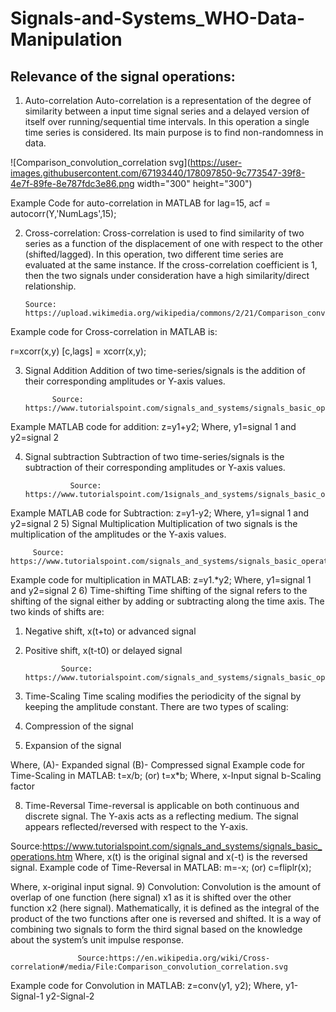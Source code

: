 # Signals-and-Systems_WHO-Data-Manipulation

## Relevance of the signal operations:

1)	Auto-correlation
Auto-correlation is a representation of the degree of similarity between a input time signal series and a delayed version of itself over running/sequential time intervals.
In this operation a single time series is considered. Its main purpose is to find non-randomness in data.

![Comparison_convolution_correlation svg](https://user-images.githubusercontent.com/67193440/178097850-9c773547-39f8-4e7f-89fe-8e787fdc3e86.png width="300" height="300")


 Example Code for auto-correlation in MATLAB for lag=15,
		acf = autocorr(Y,'NumLags',15);

2)	Cross-correlation:
Cross-correlation is used to find similarity of two series as a function of the displacement of one with respect to the other (shifted/lagged). In this operation, two different time series are evaluated at the same instance. If the cross-correlation coefficient is 1, then the two signals under consideration have a high similarity/direct relationship.











        Source: https://upload.wikimedia.org/wikipedia/commons/2/21/Comparison_convolution_correlation.svg

Example code for Cross-correlation in MATLAB is:

r=xcorr(x,y)
[c,lags] = xcorr(x,y);

3)	Signal Addition
Addition of two time-series/signals is the addition of their corresponding amplitudes or Y-axis values.










              Source: https://www.tutorialspoint.com/signals_and_systems/signals_basic_operations.htm
Example MATLAB code for addition:
z=y1+y2;
Where, y1=signal 1 and y2=signal 2

4)	Signal subtraction
Subtraction of two time-series/signals is the subtraction of their corresponding amplitudes or Y-axis values.









                  Source: https://www.tutorialspoint.com/1signals_and_systems/signals_basic_operations.htm
Example MATLAB code for Subtraction:
z=y1-y2;
Where, y1=signal 1 and y2=signal 2
5)	Signal Multiplication
Multiplication of two signals is the multiplication of the amplitudes or the Y-axis values.












         Source: https://www.tutorialspoint.com/signals_and_systems/signals_basic_operations.htm
Example code for multiplication in MATLAB:
z=y1.*y2;
Where, y1=signal 1 and y2=signal 2
6)	Time-shifting 
Time shifting of the signal refers to the shifting of the signal either by adding or subtracting along the time axis.
The two kinds of shifts are:
1)	Negative shift, x(t+to) or advanced signal
2)	Positive shift, x(t-t0) or delayed signal











                Source: https://www.tutorialspoint.com/signals_and_systems/signals_basic_operations.htm
7)	Time-Scaling
Time scaling modifies the periodicity of the signal by keeping the amplitude constant.
There are two types of scaling:
1)	Compression of the signal
2)	Expansion of the signal







Where, (A)- Expanded signal
	(B)- Compressed signal
Example code for Time-Scaling in MATLAB:
t=x/b;
(or)
t=x*b;
Where, x-Input signal
            b-Scaling factor

8)	Time-Reversal
Time-reversal is applicable on both continuous and discrete signal. The Y-axis acts as a reflecting medium. The signal appears reflected/reversed with respect to the Y-axis.






Source:https://www.tutorialspoint.com/signals_and_systems/signals_basic_operations.htm
Where, x(t) is the original signal and x(-t) is the reversed signal.
Example code of Time-Reversal in MATLAB:
m=-x;
(or)
c=fliplr(x);

Where, x-original input signal.
9)	Convolution:
Convolution is the amount of overlap of one function (here signal) x1 as it is shifted over the other function x2 (here signal). Mathematically, it is defined as the integral of the product of the two functions after one is reversed and shifted. It is a way of combining two signals to form the third signal based on the knowledge about the system’s unit impulse response.

 








                   Source:https://en.wikipedia.org/wiki/Cross-correlation#/media/File:Comparison_convolution_correlation.svg
Example code for Convolution in MATLAB:
z=conv(y1, y2);
Where, y1-Signal-1
	y2-Signal-2
